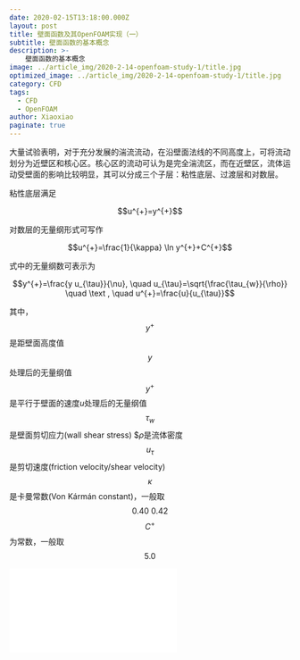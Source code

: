 ```yaml
---
date: 2020-02-15T13:18:00.000Z
layout: post
title: 壁面函数及其OpenFOAM实现（一）
subtitle: 壁面函数的基本概念
description: >-
    壁面函数的基本概念
image: ../article_img/2020-2-14-openfoam-study-1/title.jpg
optimized_image: ../article_img/2020-2-14-openfoam-study-1/title.jpg
category: CFD
tags:
  - CFD
  - OpenFOAM
author: Xiaoxiao
paginate: true
---
```

<p sytle="text-indent:2em">大量试验表明，对于充分发展的湍流流动，在沿壁面法线的不同高度上，可将流动划分为近壁区和核心区。核心区的流动可认为是完全湍流区，而在近壁区，流体运动受壁面的影响比较明显，其可以分成三个子层：粘性底层、过渡层和对数层。</p>
<p>粘性底层满足</p>
<center>$$u^{+}=y^{+}$$</center>
<p>对数层的无量纲形式可写作</p>
<center>$$u^{+}=\frac{1}{\kappa} \ln y^{+}+C^{+}$$</center>
<p>式中的无量纲数可表示为</p>
<center>$$y^{+}=\frac{y u_{\tau}}{\nu}, \quad u_{\tau}=\sqrt{\frac{\tau_{w}}{\rho}} \quad \text , \quad u^{+}=\frac{u}{u_{\tau}}$$</center>

其中，
$$y^{+}$$是距壁面高度值$$y$$处理后的无量纲值
$$y^{+}$$是平行于壁面的速度$u$处理后的无量纲值
$$\tau_{w}$$是壁面剪切应力(wall shear stress)
$$\rho$是流体密度
$$u_{\tau}$$是剪切速度(friction velocity/shear velocity)
$$\kappa$$是卡曼常数(Von Kármán constant)，一般取$$0.40~0.42$$
$$C^{+}$$为常数，一般取$$5.0$$

<embed src="../article_img/2020-2-15-openfoam-and-law-of-wall-1/law_of_the_wall.svg" type="image/svg+xml" />